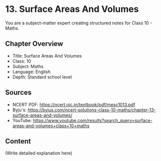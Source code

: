 # 13. Surface Areas And Volumes

You are a subject-matter expert creating structured notes for Class 10 - Maths.

## Chapter Overview
- Title: Surface Areas And Volumes
- Class: 10
- Subject: Maths
- Language: English
- Depth: Standard school level

## Sources
- NCERT PDF: https://ncert.nic.in/textbook/pdf/mesc1013.pdf
- Byju's: https://byjus.com/ncert-solutions-class-10-maths/chapter-13-surface-areas-and-volumes/
- YouTube: https://www.youtube.com/results?search_query=surface-areas-and-volumes+class+10+maths

## Content
(Write detailed explanation here)

